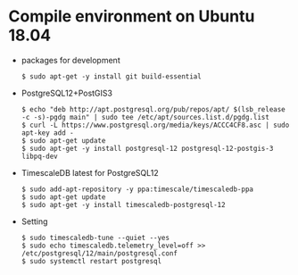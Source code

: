 Compile environment on Ubuntu 18.04
===================================
- packages for development
  ```console
  $ sudo apt-get -y install git build-essential
  ```
- PostgreSQL12+PostGIS3
  ```
  $ echo "deb http://apt.postgresql.org/pub/repos/apt/ $(lsb_release -c -s)-pgdg main" | sudo tee /etc/apt/sources.list.d/pgdg.list
  $ curl -L https://www.postgresql.org/media/keys/ACCC4CF8.asc | sudo apt-key add -
  $ sudo apt-get update
  $ sudo apt-get -y install postgresql-12 postgresql-12-postgis-3 libpq-dev
  ```
- TimescaleDB latest for PostgreSQL12
  ```
  $ sudo add-apt-repository -y ppa:timescale/timescaledb-ppa
  $ sudo apt-get update
  $ sudo apt-get -y install timescaledb-postgresql-12
  ```
- Setting
  ```
  $ sudo timescaledb-tune --quiet --yes
  $ sudo echo timescaledb.telemetry_level=off >> /etc/postgresql/12/main/postgresql.conf
  $ sudo systemctl restart postgresql
  ```

